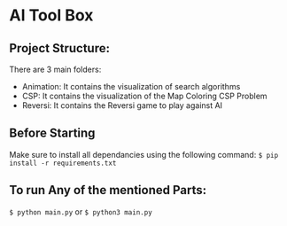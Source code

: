 # AI Tool Box

## Project Structure:
There are 3 main folders:

- Animation: It contains the visualization of search algorithms
- CSP: It contains the visualization of the Map Coloring CSP Problem
- Reversi: It contains the Reversi game to play against AI

## Before Starting 
Make sure to install all dependancies using the following command: 
`
$ pip install -r requirements.txt
`

## To run Any of the mentioned Parts:
`$ python main.py`
or 
`$ python3 main.py`
